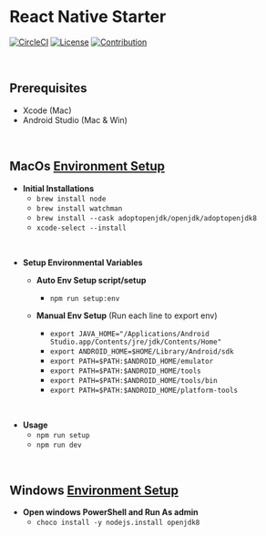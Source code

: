 # React Native Starter
[![CircleCI](https://circleci.com/gh/edo92/AWS-ECS-Hosting-Pipeline.svg?style=shield)]()
[![License](https://img.shields.io/badge/license-MIT-yellow?style=shield)](https://github.com/edo92/AWS-ECS-Hosting-Pipeline/blob/main/LICENSE)
[![Contribution](https://img.shields.io/badge/contributions-welcome-red.svg?style=shield)](https://github.com/edo92/AWS-ECS-Hosting-Pipeline)

<br/>

## Prerequisites
- Xcode (Mac)
- Android Studio (Mac & Win)
     
<br/>

## MacOs [Environment Setup](https://reactnative.dev/docs/environment-setup)
- **Initial Installations**
    - `brew install node`
    - `brew install watchman`
    - `brew install --cask adoptopenjdk/openjdk/adoptopenjdk8`
    - `xcode-select --install`

<br/>

- **Setup Environmental Variables**
    - **Auto Env Setup script/setup**
        - `npm run setup:env`

    - **Manual Env Setup** (Run each line to export env)
        - `export JAVA_HOME="/Applications/Android Studio.app/Contents/jre/jdk/Contents/Home"`
        - `export ANDROID_HOME=$HOME/Library/Android/sdk`
        - `export PATH=$PATH:$ANDROID_HOME/emulator`
        - `export PATH=$PATH:$ANDROID_HOME/tools`
        - `export PATH=$PATH:$ANDROID_HOME/tools/bin`
        - `export PATH=$PATH:$ANDROID_HOME/platform-tools`

<br/>

- **Usage**
    - `npm run setup`
    - `npm run dev`

<br/>

## Windows [Environment Setup](https://reactnative.dev/docs/environment-setup)
- **Open windows PowerShell and Run As admin**
    - `choco install -y nodejs.install openjdk8`



